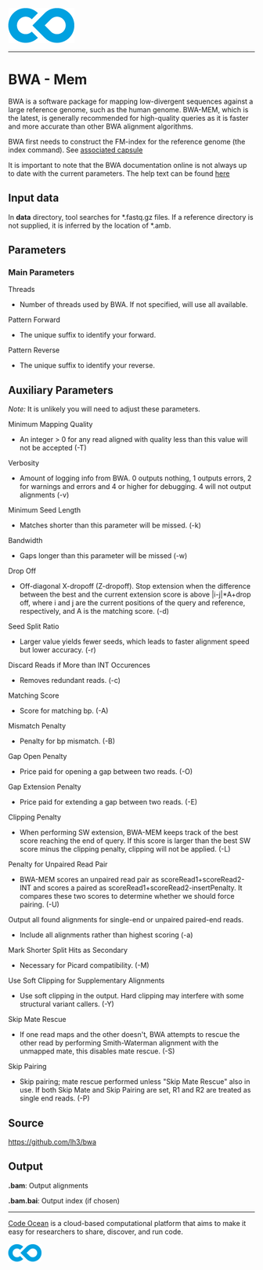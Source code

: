 [![Code Ocean Logo](images/CO_logo_135x72.png)](http://codeocean.com/product)

<hr>

# BWA - Mem

BWA is a software package for mapping low-divergent sequences against a large reference genome, such as the human genome. BWA-MEM, which is the latest, is generally recommended for high-quality queries as it is faster and more accurate than other BWA alignment algorithms. 

BWA first needs to construct the FM-index for the reference genome (the index command). See [associated capsule](https://apps.codeocean.com/capsule/9591214)

It is important to note that the BWA documentation online is not always up to date with the current parameters. The help text can be found [here](bwa_help_text.txt)

## Input data

In **data** directory, tool searches for *.fastq.gz files. If a reference directory is not supplied, it is inferred by the location of \*.amb. 

## Parameters 
### Main Parameters
Threads
- Number of threads used by BWA. If not specified, will use all available. 

Pattern Forward
- The unique suffix to identify your forward. 

Pattern Reverse
- The unique suffix to identify your reverse.

## Auxiliary Parameters
*Note:* It is unlikely you will need to adjust these parameters.  

Minimum Mapping Quality
- An integer > 0 for any read aligned with quality less than this value will not be accepted (-T)

Verbosity
- Amount of logging info from BWA. 0 outputs nothing, 1 outputs errors, 2 for warnings and errors and 4 or higher for debugging. 4 will not output alignments (-v)

Minimum Seed Length
- Matches shorter than this parameter will be missed. (-k)

Bandwidth 
- Gaps longer than this parameter will be missed (-w)

Drop Off 
- Off-diagonal X-dropoff (Z-dropoff). Stop extension when the difference between the best and the current extension score is above |i-j|*A+drop off, where i and j are the current positions of the query and reference, respectively, and A is the matching score. (-d)

Seed Split Ratio
- Larger value yields fewer seeds, which leads to faster alignment speed but lower accuracy. (-r)

Discard Reads if More than INT Occurences
- Removes redundant reads. (-c)

Matching Score 
- Score for matching bp. (-A)

Mismatch Penalty 
- Penalty for bp mismatch. (-B)

Gap Open Penalty
- Price paid for opening a gap between two reads. (-O)

Gap Extension Penalty 
- Price paid for extending a gap between two reads. (-E)

Clipping Penalty 
- When performing SW extension, BWA-MEM keeps track of the best score reaching the end of query. If this score is larger than the best SW score minus the clipping penalty, clipping will not be applied. (-L)

Penalty for Unpaired Read Pair 
- BWA-MEM scores an unpaired read pair as scoreRead1+scoreRead2-INT and scores a paired as scoreRead1+scoreRead2-insertPenalty. It compares these two scores to determine whether we should force pairing. (-U)


Output all found alignments for single-end or unpaired paired-end reads.
- Include all alignments rather than highest scoring (-a)

Mark Shorter Split Hits as Secondary
- Necessary for Picard compatibility. (-M)

Use Soft Clipping for Supplementary Alignments
- Use soft clipping in the output. Hard clipping may interfere with some structural variant callers. (-Y)

Skip Mate Rescue
- If one read maps and the other doesn't, BWA attempts to rescue the other read by performing Smith-Waterman alignment with the unmapped mate, this disables mate rescue. (-S)

Skip Pairing
- Skip pairing; mate rescue performed unless "Skip Mate Rescue" also in use. If both Skip Mate and Skip Pairing are set, R1 and R2 are treated as single end reads. (-P)

## Source 

https://github.com/lh3/bwa

## Output

**.bam**: Output alignments

**.bam.bai**: Output index (if chosen)

<hr>

[Code Ocean](https://codeocean.com/) is a cloud-based computational platform that aims to make it easy for researchers to share, discover, and run code.<br /><br />
[![Code Ocean Logo](images/CO_logo_68x36.png)](https://www.codeocean.com)